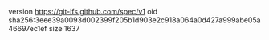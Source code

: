version https://git-lfs.github.com/spec/v1
oid sha256:3eee39a0093d002399f205b1d903e2c918a064a0d427a999abe05a46697ec1ef
size 1637
